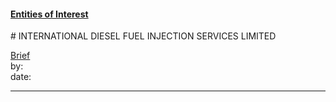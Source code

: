 #### [Entities of Interest](/list.html)
<link rel="stylesheet" type="text/css" href="../../assets/style.css">
# INTERNATIONAL DIESEL FUEL INJECTION SERVICES LIMITED

[comment]: <> (Add/Remove information below as you want)
[comment]: <> (Markdown cheatsheet: https://github.com/adam-p/markdown-here/wiki/Markdown-Cheatsheet)
[Brief](Brief.md)  
by:  
date:  

---
[comment]: <> (Add your content here)